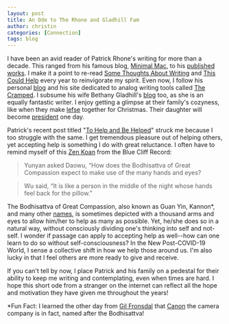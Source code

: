 ```yaml
---
layout: post
title: An Ode to The Rhone and Gladhill Fam
author: christin
categories: [Connection]
tags: blog
---
```


I have been an avid reader of Patrick Rhone's writing for more than a decade. This ranged from his famous blog, [Minimal Mac](https://minimalmac.com/), to his [published works](https://patrickrhone.com/). I make it a point to re-read [Some Thoughts About Writing](https://gum.co/ZBEx) and [This Could Help](http://www.lulu.com/shop/patrick-rhone/this-could-help/paperback/product-21907166.html) every year to reinvigorate my spirit. Even now, I follow his personal [blog](https://www.patrickrhone.net/) and his site dedicated to analog writing tools called [The Cramped](https://thecramped.com). I subsume his wife Bethany Gladhill's [blog](https://prologuist.com) too, as she is an equally fantastic writer. I enjoy getting a glimpse at their family's cozyness, like when they make [lefse](https://prologuist.blogspot.com/2019/12/lefse.html) together for Christmas. Their daughter will become [president](https://www.patrickrhone.net/7016-2/) one day.

Patrick's recent post titled "[To Help and Be Helped](https://www.patrickrhone.net/to-help-and-be-helped/)" struck me because I too struggle with the same. I get tremendous pleasure out of helping others, yet accepting help is something I do with great reluctance. I often have to remind myself of this [Zen Koan](http://home.pon.net/wildrose/BCR-Eng.htm#case89) from the Blue Cliff Record:

>Yunyan asked Daowu, “How does the Bodhisattva of Great Compassion expect to make use of the many hands and eyes?

>Wu said, “It is like a person in the middle of the night whose hands feel back for the pillow.”

The Bodhisattva of Great Compassion, also known as Guan Yin, Kannon*, and many other [names](https://en.wikipedia.org/wiki/Guanyin), is sometimes depicted with a thousand arms and eyes to allow him/her to help as many as possible. Yet, he/she does so in a natural way, without consciously dividing one's thinking into self and not-self. I wonder if passage can apply to accepting help as well--how can one learn to do so without self-consciousness? In the New Post-COVID-19 World, I sense a collective shift in how we help those around us. I'm also lucky in that I feel others are more ready to give and receive.

If you can't tell by now, I place Patrick and his family on a pedestal for their ability to keep me writing and contemplating, even when times are hard. I hope this short ode from a stranger on the internet can reflect all the hope and motivation they have given me throughout the years!

*Fun Fact: I learned the other day from [Gil Fronsdal](https://www.youtube.com/watch?v=nLgt034wOL0) that [Canon](https://en.wikipedia.org/wiki/Canon_Inc.) the camera company is in fact, named after the Bodhisattva! 



